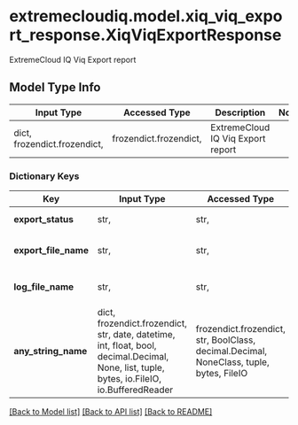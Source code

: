 # extremecloudiq.model.xiq_viq_export_response.XiqViqExportResponse

ExtremeCloud IQ Viq Export report

## Model Type Info
Input Type | Accessed Type | Description | Notes
------------ | ------------- | ------------- | -------------
dict, frozendict.frozendict,  | frozendict.frozendict,  | ExtremeCloud IQ Viq Export report | 

### Dictionary Keys
Key | Input Type | Accessed Type | Description | Notes
------------ | ------------- | ------------- | ------------- | -------------
**export_status** | str,  | str,  | The export status | 
**export_file_name** | str,  | str,  | The exported file name | 
**log_file_name** | str,  | str,  | The export log file name | 
**any_string_name** | dict, frozendict.frozendict, str, date, datetime, int, float, bool, decimal.Decimal, None, list, tuple, bytes, io.FileIO, io.BufferedReader | frozendict.frozendict, str, BoolClass, decimal.Decimal, NoneClass, tuple, bytes, FileIO | any string name can be used but the value must be the correct type | [optional]

[[Back to Model list]](../../README.md#documentation-for-models) [[Back to API list]](../../README.md#documentation-for-api-endpoints) [[Back to README]](../../README.md)

